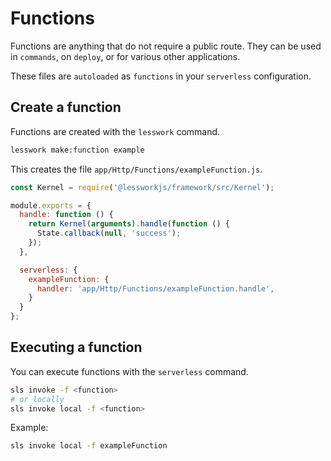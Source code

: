 # Functions
Functions are anything that do not require a public route. They can be used in `commands`, on `deploy`, or for various other applications.

These files are `autoloaded` as `functions` in your `serverless` configuration.

## Create a function
Functions are created with the `lesswork` command.

```bash
lesswork make:function example
```

This creates the file `app/Http/Functions/exampleFunction.js`.

```js
const Kernel = require('@lessworkjs/framework/src/Kernel');

module.exports = {
  handle: function () {
    return Kernel(arguments).handle(function () {
      State.callback(null, 'success');
    });
  },

  serverless: {
    exampleFunction: {
      handler: 'app/Http/Functions/exampleFunction.handle',
    }
  }
};
```

## Executing a function
You can execute functions with the `serverless` command.
```bash 
sls invoke -f <function>
# or locally
sls invoke local -f <function>
```

Example:
```bash
sls invoke local -f exampleFunction
```